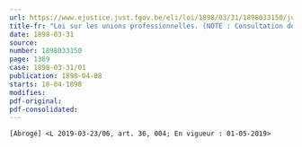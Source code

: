 ```yaml
---
url: https://www.ejustice.just.fgov.be/eli/loi/1898/03/31/1898033150/justel
title-fr: "Loi sur les unions professionnelles. (NOTE : Consultation des versions antérieures à partir du 06-10-2006 et mise à jour au 04-04-2019)"
date: 1898-03-31
source:
number: 1898033150
page: 1389
case: 1898-03-31/01
publication: 1898-04-08
starts: 18-04-1898
modifies:
pdf-original:
pdf-consolidated:
---
```


`[Abrogé] <L 2019-03-23/06, art. 36, 004; En vigueur : 01-05-2019>`
